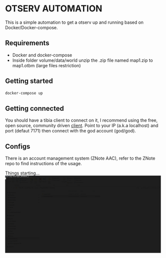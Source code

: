 # OTSERV AUTOMATION

This is a simple automation to get a otserv up and running based on Docker/Docker-compose.

## Requirements
- Docker and docker-compose
- Inside folder volume/data/world unzip the .zip file named map1.zip to map1.otbm (large files restriction)

## Getting started
```sh
docker-compose up
```

## Getting connected
You should have a tibia client to connect on it, I recommend using the free, open source, community driven [client](https://github.com/edubart/otclient).
Point to your IP (a.k.a localhost) and port (defaut 7171) then connect with the god account (god/god).

## Configs
There is an account management system (ZNote AAC), refer to the ZNote repo to find instructions of the usage.

Things starting...
![](https://raw.githubusercontent.com/lucascebertin/otserv-automation/master/assets/gif/starting.gif)
